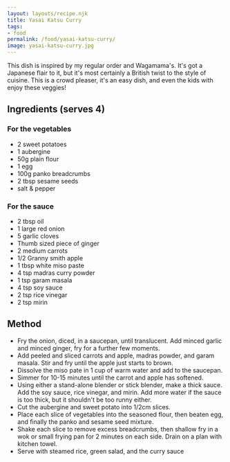 ```yaml
---
layout: layouts/recipe.njk
title: Yasai Katsu Curry
tags:
- food
permalink: /food/yasai-katsu-curry/
image: yasai-katsu-curry.jpg
---
```


This dish is inspired by my regular order and Wagamama's. It's got a Japanese flair to it, but it's most certainly a British twist to the style of cuisine. This is a crowd pleaser, it's an easy dish, and even the kids with enjoy these veggies!

## Ingredients (serves 4)
### For the vegetables
- 2 sweet potatoes
- 1 aubergine
- 50g plain flour
- 1 egg
- 100g panko breadcrumbs
- 2 tbsp sesame seeds
- salt & pepper

### For the sauce
- 2 tbsp oil
- 1 large red onion
- 5 garlic cloves
- Thumb sized piece of ginger
- 2 medium carrots
- 1/2 Granny smith apple
- 1 tbsp white miso paste
- 4 tsp madras curry powder
- 1 tsp garam masala
- 4 tsp soy sauce
- 2 tsp rice vinegar
- 2 tsp mirin

## Method
- Fry the onion, diced, in a saucepan, until translucent. Add minced garlic and minced ginger, fry for a further few moments.
- Add peeled and sliced carrots and apple, madras powder, and garam masala. Stir and fry until the apple just starts to brown.
- Dissolve the miso pate in 1 cup of warm water and add to the saucepan.
- Simmer for 10-15 minutes until the carrot and apple has softened.
- Using either a stand-alone blender or stick blender, make a thick sauce. Add the soy sauce, rice vinegar, and mirin. Add more water if the sauce is too thick, but it shouldn't be too runny either.
- Cut the aubergine and sweet potato into 1/2cm slices.
- Place each slice of vegetables into the seasoned flour, then beaten egg, and finally the panko and sesame seed mixture.
- Shake each slice to remove excess breadcrumbs, then shallow fry in a wok or small frying pan for 2 minutes on each side. Drain on a plan with kitchen towel.
- Serve with steamed rice, green salad, and the curry sauce